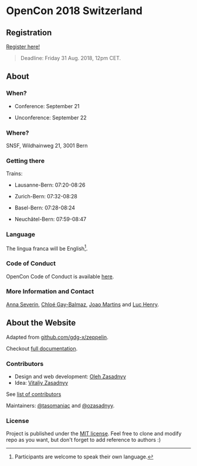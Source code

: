 # OpenCon 2018 Switzerland

## Registration

[Register here!](https://docs.google.com/forms/d/e/1FAIpQLSd9rF49VUt1PqU85RHu5euW0PMhoQtXyh4ToQDJfTwcstc-dQ/viewform?usp=sf_link)

> Deadline: Friday 31 Aug. 2018, 12pm CET.

## About

### When?

  - Conference: September 21

  - Unconference: September 22

### Where?

SNSF, Wildhainweg 21, 3001 Bern

### Getting there

Trains:

  - Lausanne-Bern: 07:20-08:26

  - Zurich-Bern: 07:32-08:28

  - Basel-Bern: 07:28-08:24

  - Neuchâtel-Bern: 07:59-08:47


### Language

The lingua franca will be English[^note1].

[^note1]: Participants are welcome to speak their own language.


### Code of Conduct

OpenCon Code of Conduct is available [here](https://www.opencon2018.org/code_of_conduct).


### More Information and Contact

[Anna Severin](mailto:anna.severin@snf.ch), [Chloé Gay-Balmaz](mailto:chloe.gay-balmaz@students.unibe.ch), [Joao Martins](mailto:joao.martins@snf.ch) and [Luc Henry](mailto:luc.henry@epfl.ch).


## About the Website

Adapted from [github.com/gdg-x/zeppelin](https://github.com/gdg-x/zeppelin).

Checkout [full documentation](https://github.com/gdg-x/zeppelin/wiki).

### Contributors
* Design and web development: [Oleh Zasadnyy](https://github.com/ozasadnyy)
* Idea: [Vitaliy Zasadnyy](https://github.com/zasadnyy)

See [list of contributors](https://github.com/gdg-x/zepplin/graphs/contributors)

Maintainers: [@tasomaniac](https://github.com/tasomaniac) and [@ozasadnyy](https://github.com/ozasadnyy).

### License
Project is published under the [MIT license](https://github.com/gdg-x/zeppelin/blob/master/LICENSE.txt). Feel free to clone and modify repo as you want, but don't forget to add reference to authors :)
